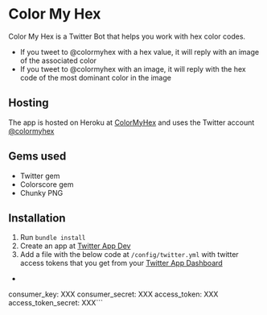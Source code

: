 # Color My Hex #

Color My Hex is a Twitter Bot that helps you work with hex color codes.

* If you tweet to @colormyhex with a hex value, it will reply with an image of the associated color
* If you tweet to @colormyhex with an image, it will reply with the hex code of the most dominant color in the image

## Hosting ##

The app is hosted on Heroku at [ColorMyHex](http://colormyhex.herokuapp.com) and uses the Twitter account [@colormyhex](https://twitter.com/colormyhex)

## Gems used ##
* Twitter gem
* Colorscore gem
* Chunky PNG

## Installation ##

1. Run `bundle install` 
2. Create an app at  [Twitter App Dev](https://apps.twitter.com)
3. Add a file with the below code at `/config/twitter.yml` with twitter access tokens that you get from your [Twitter App Dashboard](https://apps.twitter.com)

- ```ruby
consumer_key: XXX
consumer_secret: XXX
access_token: XXX
access_token_secret: XXX```
